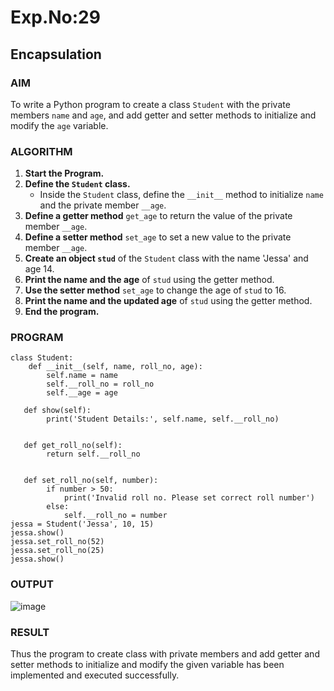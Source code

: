 # Exp.No:29  
## Encapsulation

### AIM  
To write a Python program to create a class `Student` with the private members `name` and `age`, and add getter and setter methods to initialize and modify the `age` variable.

### ALGORITHM

1. **Start the Program.**
2. **Define the `Student` class.**
   - Inside the `Student` class, define the `__init__` method to initialize `name` and the private member `__age`.
3. **Define a getter method** `get_age` to return the value of the private member `__age`.
4. **Define a setter method** `set_age` to set a new value to the private member `__age`.
5. **Create an object `stud`** of the `Student` class with the name 'Jessa' and age 14.
6. **Print the name and the age** of `stud` using the getter method.
7. **Use the setter method** `set_age` to change the age of `stud` to 16.
8. **Print the name and the updated age** of `stud` using the getter method.
9. **End the program.**

### PROGRAM

```
class Student:
    def __init__(self, name, roll_no, age):
        self.name = name
        self.__roll_no = roll_no
        self.__age = age

   def show(self):
        print('Student Details:', self.name, self.__roll_no)

   
   def get_roll_no(self):
        return self.__roll_no


   def set_roll_no(self, number):
        if number > 50:
            print('Invalid roll no. Please set correct roll number')
        else:
            self.__roll_no = number
jessa = Student('Jessa', 10, 15)
jessa.show()
jessa.set_roll_no(52)
jessa.set_roll_no(25)
jessa.show()
```

### OUTPUT
![image](https://github.com/user-attachments/assets/b5125699-b8cd-46d6-ad12-3d23b982508a)

### RESULT

Thus the program to create class with private members and add getter and setter methods to initialize and modify the given variable has been implemented and executed successfully.

